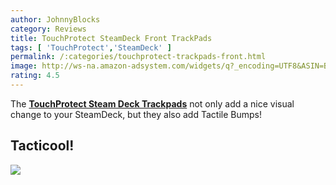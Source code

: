 ```yaml
---
author: JohnnyBlocks
category: Reviews
title: TouchProtect SteamDeck Front TrackPads
tags: [ 'TouchProtect','SteamDeck' ]
permalink: /:categories/touchprotect-trackpads-front.html
image: http://ws-na.amazon-adsystem.com/widgets/q?_encoding=UTF8&ASIN=B09S3X74CV&Format=_SL250_&ID=AsinImage&MarketPlace=US&ServiceVersion=20070822&WS=1&tag=johnnyblocks.com-20&language=en_US
rating: 4.5
---
```




The [**TouchProtect Steam Deck Trackpads**](https://amzn.to/3GDfyp4) not only add a nice visual change to your SteamDeck, but they also add Tactile Bumps!<!--more-->

## Tacticool!

<a href="https://www.amazon.com/TouchProtect-Steam-Deck-Tactile-Feedback-Trackpads/dp/B09S3X74CV?crid=31EGXRKXQIE69&keywords=stream%2Bdeck%2Btouchpad&qid=1672872189&sprefix=stream%2Bdeck%2Btouchpad%2Caps%2C123&sr=8-5&th=1&linkCode=li3&tag=johnnyblocks.com-20&linkId=c28034041b59c4b0a030463006563c4d&language=en_US&ref_=as_li_ss_il" target="_blank"><img border="0" src="//ws-na.amazon-adsystem.com/widgets/q?_encoding=UTF8&ASIN=B09S3X74CV&Format=_SL250_&ID=AsinImage&MarketPlace=US&ServiceVersion=20070822&WS=1&tag=johnnyblocks.com-20&language=en_US" ></a><img src="https://ir-na.amazon-adsystem.com/e/ir?t=johnnyblocks.com-20&language=en_US&l=li3&o=1&a=B09S3X74CV" width="1" height="1" border="0" alt="" style="border:none !important; margin:0px !important;" />

